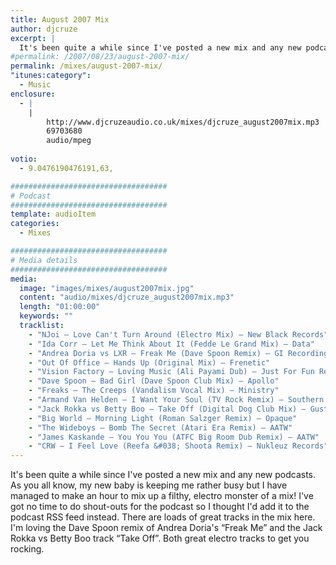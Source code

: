 ```yaml
---
title: August 2007 Mix
author: djcruze
excerpt: |
  It's been quite a while since I've posted a new mix and any new podcasts. As you all know, my new baby is keeping me rather busy but I have managed to make an hour to mix up a filthy, electro monster of a mix! I've got no time to do shout-outs for the podcast so I thought I'd add it to the podcast feed instead. So get the mix downloaded and play it loud!  
#permalink: /2007/08/23/august-2007-mix/
permalink: /mixes/august-2007-mix/
"itunes:category":
  - Music
enclosure:
  - |
    |
        http://www.djcruzeaudio.co.uk/mixes/djcruze_august2007mix.mp3
        69703680
        audio/mpeg
        
votio:
  - 9.0476190476191,63,

###################################
# Podcast
###################################
template: audioItem
categories:
  - Mixes

###################################
# Media details
###################################
media:
  image: "images/mixes/august2007mix.jpg"
  content: "audio/mixes/djcruze_august2007mix.mp3"
  length: "01:00:00"
  keywords: ""
  tracklist:
    - "NJoi – Love Can't Turn Around (Electro Mix) – New Black Records"
    - "Ida Corr – Let Me Think About It (Fedde Le Grand Mix) – Data"
    - "Andrea Doria vs LXR – Freak Me (Dave Spoon Remix) – GI Recordings"
    - "Out Of Office – Hands Up (Original Mix) – Frenetic"
    - "Vision Factory – Loving Music (Ali Payami Dub) – Just For Fun Records"
    - "Dave Spoon – Bad Girl (Dave Spoon Club Mix) – Apollo"
    - "Freaks – The Creeps (Vandalism Vocal Mix) – Ministry"
    - "Armand Van Helden – I Want Your Soul (TV Rock Remix) – Southern Fried Records"
    - "Jack Rokka vs Betty Boo – Take Off (Digital Dog Club Mix) – Gusto"
    - "Big World – Morning Light (Roman Salzger Remix) – Opaque"
    - "The Wideboys – Bomb The Secret (Atari Era Remix) – AATW"
    - "James Kaskande – You You You (ATFC Big Room Dub Remix) – AATW"
    - "CRW – I Feel Love (Reefa &#038; Shoota Remix) – Nukleuz Records"
---
```


It's been quite a while since I've posted a new mix and any new podcasts. As you all know, my new baby is keeping me rather busy but I have managed to make an hour to mix up a filthy, electro monster of a mix! I've got no time to do shout-outs for the podcast so I thought I'd add it to the podcast RSS feed instead. There are loads of great tracks in the mix here. I'm loving the Dave Spoon remix of Andrea Doria's &#8220;Freak Me&#8221; and the Jack Rokka vs Betty Boo track &#8220;Take Off&#8221;. Both great electro tracks to get you rocking.
